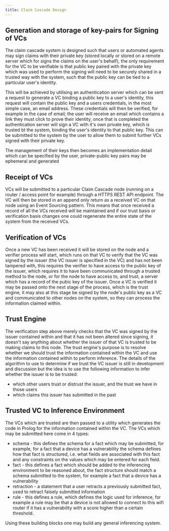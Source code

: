 ```yaml
---
title: Claim Cascade Design
---
```


## Generation and storage of key-pairs for Signing of VCs

The claim cascade system is designed such that users or automated agents may sign claims with their private key (stored locally or stored on a remote server which for signs the claims on the user's behalf), the only requirement for the VC to be verifiable is that public key paired with the private key which was used to perform the signing will need to be securely shared in a trusted way with the system, such that the public key can be tied to a particular user's identity. 

This will be achieved by utilising an authentication server which can be sent a request to generate a VC binding a public key to a user's identity, this request will contain the public key and a users credentials, in the most simple case, an email address. These credentials will then be verified, for example in the case of email; the user will receive an email which contains a link they must click to prove their identity, once that is completed the authentication server will sign a VC with it's own private key, which is trusted bt the system, binding the user's identity to that public key. This can be submitted to the system by the user to allow them to submit further VCs signed with their private key.

The management of their keys then becomes an implementation detail which can be specified by the user, private-public key pairs may be ephemeral and generated 

## Receipt of VCs

VCs will be submitted to a particular Claim Cascade node (running on a router / access point for example) through a HTTPS REST API endpoint. The VC will then be stored in an append only return as a received VC on that node using an Event Sourcing pattern. This means that once received a record of all the VCs received will be maintained and if our trust basis or verification basis changes one could regenerate the entire state of the system from the received VCs.

## Verification of VCs

Once a new VC has been received it will be stored on the node and a verifier process will start, which runs on that VC to verify that the VC was signed by the issuer (the VC issuer is specified in the VC) and has not been tampered with, this requires the verifier to have access to the public key of the issuer, which requires it to have been communicated through a trusted method to the node, or for the node to have access to, and trust, a server which has a record of the pubic key of the issuer. Once a VC is verified it may be passed onto the next stage of the process, which is the trust engine, it may also at this stage be signed by the node's public key as a VC and communicated to other nodes on the system, so they can process the information claimed within. 

## Trust Engine

The verification step above merely checks that the VC was signed by the issuer contained within and that it has not been altered since signing, it doesn't say anything about whether the issuer of that VC is trusted to be making claims to this node. The trust engine's purpose is to resolve whether we should trust the information contained within the VC and use the information contained within to perform inference. The details of the algorithm to use to determine if we trust the VC issuer is still in development and discussion but the idea is to use the following information to infer whether the issuer is to be trusted:
- which other users trust or distrust the issuer, and the trust we have in those users
- which claims this issuer has submitted in the past

## Trusted VC to Inference Environment

The VCs which are trusted are then passed to a utility which generates the code in Prolog for the information contained within the VC. The VCs which may be submitted here come in 4 types:

- schema - this defines the schema for a fact which may be submitted, for example, for a fact that a device has a vulnerability the schema defines how that fact is structured, i.e. what fields are associated with this fact and any constraints on the values which may be entered for each field. 
- fact - this defines a fact which should be added to the inferencing environment to be reasoned about, the fact structure should match a schema submitted to the system, for example a fact that a device has a vulnerability
- retraction - a statement that a user retracts a previously submitted fact, used to retract falsely submitted information
- rule - this defines a rule, which defines the logic used for inference, for example a rule may be that a device is not allowed to connect to this wifi router if it has a vulnerability with a score higher than a certain threshold. 

Using these building blocks one may build any general inferencing system.